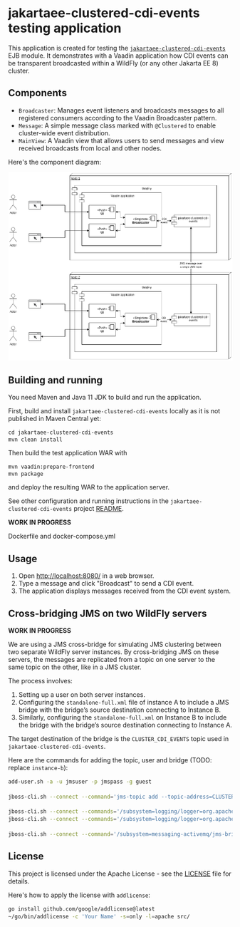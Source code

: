 # jakartaee-clustered-cdi-events testing application

This application is created for testing the
[`jakartaee-clustered-cdi-events`](https://github.com/mrts/jakartaee-clustered-cdi-events)
EJB module. It demonstrates with a Vaadin application how CDI events can be
transparent broadcasted within a WildFly (or any other Jakarta EE 8) cluster.

## Components

- `Broadcaster`: Manages event listeners and broadcasts messages to all registered consumers according to the Vaadin Broadcaster pattern.
- `Message`: A simple message class marked with `@Clustered` to enable cluster-wide event distribution.
- `MainView`: A Vaadin view that allows users to send messages and view received broadcasts from local and other nodes.

Here's the component diagram:

![Component diagram](doc/component-diagram.png)


## Building and running

You need Maven and Java 11 JDK to build and run the application.

First, build and install `jakartaee-clustered-cdi-events` locally as it is not
published in Maven Central yet:

    cd jakartaee-clustered-cdi-events
    mvn clean install

Then build the test application WAR with

    mvn vaadin:prepare-frontend
    mvn package

and deploy the resulting WAR to the application server.

See other configuration and running instructions in the
`jakartaee-clustered-cdi-events` project
[README](https://github.com/mrts/jakartaee-clustered-cdi-events#configuration).

**WORK IN PROGRESS**

Dockerfile and docker-compose.yml

## Usage

1. Open <http://localhost:8080/> in a web browser.
2. Type a message and click "Broadcast" to send a CDI event.
3. The application displays messages received from the CDI event system.

## Cross-bridging JMS on two WildFly servers

**WORK IN PROGRESS**

We are using a JMS cross-bridge for simulating JMS clustering between two
separate WildFly server instances. By cross-bridging JMS on these servers, the
messages are replicated from a topic on one server to the same topic on the
other, like in a JMS cluster.

The process involves:

1. Setting up a user on both server instances.
2. Configuring the `standalone-full.xml` file of instance A to include a JMS
   bridge with the bridge’s source destination connecting to Instance B.
3. Similarly, configuring the `standalone-full.xml` on Instance B to include
   the bridge with the bridge’s source destination connecting to Instance A.

The target destination of the bridge is the `CLUSTER_CDI_EVENTS` topic used in
`jakartaee-clustered-cdi-events`.

Here are the commands for adding the topic, user and bridge
(TODO: replace `instance-b`):

```sh
add-user.sh -a -u jmsuser -p jmspass -g guest

jboss-cli.sh --connect --command='jms-topic add --topic-address=CLUSTER_CDI_EVENTS --entries=java:/jms/topic/CLUSTER_CDI_EVENTS'

jboss-cli.sh --connect --commands='/subsystem=logging/logger=org.apache.activemq.artemis.jms.bridge:add(level=WARN),/subsystem=logging/logger=org.apache.activemq.artemis.jms.bridge:write-attribute(name=filter-spec, value="not(match('AMQ342009.*'))")'
jboss-cli.sh --connect --commands='/subsystem=logging/logger=org.apache.activemq.artemis.core.server:add(level=WARN),/subsystem=logging/logger=org.apache.activemq.artemis.core.server:write-attribute(name=filter-spec, value="not(match('AMQ222059.*'))")'

jboss-cli.sh --connect --command='/subsystem=messaging-activemq/jms-bridge=wildfly-bridge:add(max-batch-time=100,max-batch-size=10,max-retries=30,failure-retry-interval=60000,quality-of-service=AT_MOST_ONCE,target-destination=java:/jms/topic/CLUSTER_CDI_EVENTS,target-connection-factory=ConnectionFactory,source-user=jmsuser,source-password=jmspass,source-destination=java:/jms/topic/CLUSTER_CDI_EVENTS,source-connection-factory=jms/RemoteConnectionFactory,source-context={java.naming.factory.initial=org.jboss.naming.remote.client.InitialContextFactory,java.naming.provider.url=http-remoting://instance-b:${jboss.http.port:8080},java.naming.security.principal=jmsuser,java.naming.security.credentials=jmspass})'
```

## License

This project is licensed under the Apache License - see the [LICENSE](LICENSE) file for details.

Here's how to apply the license with `addlicense`:

```sh
go install github.com/google/addlicense@latest
~/go/bin/addlicense -c 'Your Name' -s=only -l=apache src/
```
